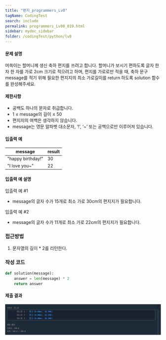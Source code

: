 ```yaml
---
title: "편지_programmers_Lv0"
tagName: CodingTest
search: include
permalink: programmers_Lv00_019.html
sidebar: mydoc_sidebar
folder: /codingTest/python/lv0
---
```



#### 문제 설명 <br>

머쓱이는 할머니께 생신 축하 편지를 쓰려고 합니다. 할머니가 보시기 편하도록 글자 한 자 한 자를 가로 2cm 크기로 적으려고 하며, 편지를 가로로만 적을 때, 축하 문구 message를 적기 위해 필요한 편지지의 최소 가로길이를 return 하도록 solution 함수를 완성해주세요.

#### 제한사항 <br>

- 공백도 하나의 문자로 취급합니다.
- 1 ≤ message의 길이 ≤ 50
- 편지지의 여백은 생각하지 않습니다.
- message는 영문 알파벳 대소문자, ‘!’, ‘~’ 또는 공백으로만 이루어져 있습니다.

#### 입출력 예 <br>
  
message|	result
---|---
"happy birthday!"|	30
"I love you~"|	22

#### 입출력 예 설명 <br>

입출력 예 #1
- message의 글자 수가 15개로 최소 가로 30cm의 편지지가 필요합니다.

입출력 예 #2
- message의 글자 수가 11개로 최소 가로 22cm의 편지지가 필요합니다.

### 접근방법 <br>

1. 문자열의 길이 * 2를 리턴한다.

### 작성 코드 <br>

```python
def solution(message):
    answer = len(message) * 2
    return answer
```

#### 제출 결과

![제출 결과](\images\programmers_Lv00_019.png)



